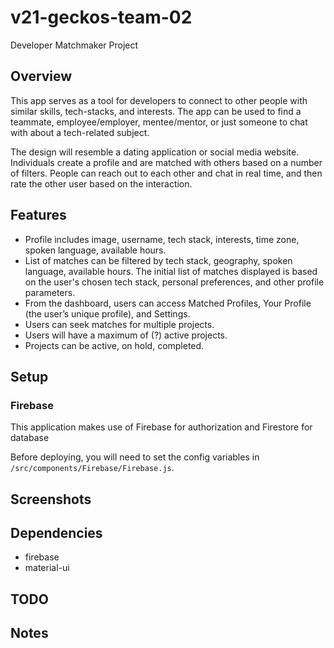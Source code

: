 # v21-geckos-team-02

Developer Matchmaker Project

## Overview

This app serves as a tool for developers to connect to other people with similar skills, tech-stacks, and interests. The app can be used to find a teammate, employee/employer, mentee/mentor, or just someone to chat with about a tech-related subject.

The design will resemble a dating application or social media website. Individuals create a profile and are matched with others based on a number of filters. People can reach out to each other and chat in real time, and then rate the other user based on the interaction.

## Features

- Profile includes image, username, tech stack, interests, time zone, spoken language, available hours.
- List of matches can be filtered by tech stack, geography, spoken language, available hours. The initial list of matches displayed is based on the user's chosen tech stack, personal preferences, and other profile parameters.
- From the dashboard, users can access Matched Profiles, Your Profile (the user’s unique profile), and Settings.
- Users can seek matches for multiple projects.
- Users will have a maximum of (?) active projects.
- Projects can be active, on hold, completed.

## Setup

### Firebase

This application makes use of Firebase for authorization and Firestore for database

Before deploying, you will need to set the config variables in `/src/components/Firebase/Firebase.js`.

## Screenshots

## Dependencies

- firebase
- material-ui

## TODO

## Notes
